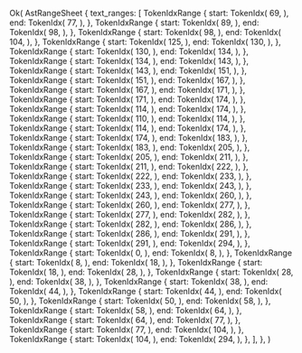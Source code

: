 Ok(
    AstRangeSheet {
        text_ranges: [
            TokenIdxRange {
                start: TokenIdx(
                    69,
                ),
                end: TokenIdx(
                    77,
                ),
            },
            TokenIdxRange {
                start: TokenIdx(
                    89,
                ),
                end: TokenIdx(
                    98,
                ),
            },
            TokenIdxRange {
                start: TokenIdx(
                    98,
                ),
                end: TokenIdx(
                    104,
                ),
            },
            TokenIdxRange {
                start: TokenIdx(
                    125,
                ),
                end: TokenIdx(
                    130,
                ),
            },
            TokenIdxRange {
                start: TokenIdx(
                    130,
                ),
                end: TokenIdx(
                    134,
                ),
            },
            TokenIdxRange {
                start: TokenIdx(
                    134,
                ),
                end: TokenIdx(
                    143,
                ),
            },
            TokenIdxRange {
                start: TokenIdx(
                    143,
                ),
                end: TokenIdx(
                    151,
                ),
            },
            TokenIdxRange {
                start: TokenIdx(
                    151,
                ),
                end: TokenIdx(
                    167,
                ),
            },
            TokenIdxRange {
                start: TokenIdx(
                    167,
                ),
                end: TokenIdx(
                    171,
                ),
            },
            TokenIdxRange {
                start: TokenIdx(
                    171,
                ),
                end: TokenIdx(
                    174,
                ),
            },
            TokenIdxRange {
                start: TokenIdx(
                    114,
                ),
                end: TokenIdx(
                    174,
                ),
            },
            TokenIdxRange {
                start: TokenIdx(
                    110,
                ),
                end: TokenIdx(
                    114,
                ),
            },
            TokenIdxRange {
                start: TokenIdx(
                    114,
                ),
                end: TokenIdx(
                    174,
                ),
            },
            TokenIdxRange {
                start: TokenIdx(
                    174,
                ),
                end: TokenIdx(
                    183,
                ),
            },
            TokenIdxRange {
                start: TokenIdx(
                    183,
                ),
                end: TokenIdx(
                    205,
                ),
            },
            TokenIdxRange {
                start: TokenIdx(
                    205,
                ),
                end: TokenIdx(
                    211,
                ),
            },
            TokenIdxRange {
                start: TokenIdx(
                    211,
                ),
                end: TokenIdx(
                    222,
                ),
            },
            TokenIdxRange {
                start: TokenIdx(
                    222,
                ),
                end: TokenIdx(
                    233,
                ),
            },
            TokenIdxRange {
                start: TokenIdx(
                    233,
                ),
                end: TokenIdx(
                    243,
                ),
            },
            TokenIdxRange {
                start: TokenIdx(
                    243,
                ),
                end: TokenIdx(
                    260,
                ),
            },
            TokenIdxRange {
                start: TokenIdx(
                    260,
                ),
                end: TokenIdx(
                    277,
                ),
            },
            TokenIdxRange {
                start: TokenIdx(
                    277,
                ),
                end: TokenIdx(
                    282,
                ),
            },
            TokenIdxRange {
                start: TokenIdx(
                    282,
                ),
                end: TokenIdx(
                    286,
                ),
            },
            TokenIdxRange {
                start: TokenIdx(
                    286,
                ),
                end: TokenIdx(
                    291,
                ),
            },
            TokenIdxRange {
                start: TokenIdx(
                    291,
                ),
                end: TokenIdx(
                    294,
                ),
            },
            TokenIdxRange {
                start: TokenIdx(
                    0,
                ),
                end: TokenIdx(
                    8,
                ),
            },
            TokenIdxRange {
                start: TokenIdx(
                    8,
                ),
                end: TokenIdx(
                    18,
                ),
            },
            TokenIdxRange {
                start: TokenIdx(
                    18,
                ),
                end: TokenIdx(
                    28,
                ),
            },
            TokenIdxRange {
                start: TokenIdx(
                    28,
                ),
                end: TokenIdx(
                    38,
                ),
            },
            TokenIdxRange {
                start: TokenIdx(
                    38,
                ),
                end: TokenIdx(
                    44,
                ),
            },
            TokenIdxRange {
                start: TokenIdx(
                    44,
                ),
                end: TokenIdx(
                    50,
                ),
            },
            TokenIdxRange {
                start: TokenIdx(
                    50,
                ),
                end: TokenIdx(
                    58,
                ),
            },
            TokenIdxRange {
                start: TokenIdx(
                    58,
                ),
                end: TokenIdx(
                    64,
                ),
            },
            TokenIdxRange {
                start: TokenIdx(
                    64,
                ),
                end: TokenIdx(
                    77,
                ),
            },
            TokenIdxRange {
                start: TokenIdx(
                    77,
                ),
                end: TokenIdx(
                    104,
                ),
            },
            TokenIdxRange {
                start: TokenIdx(
                    104,
                ),
                end: TokenIdx(
                    294,
                ),
            },
        ],
    },
)